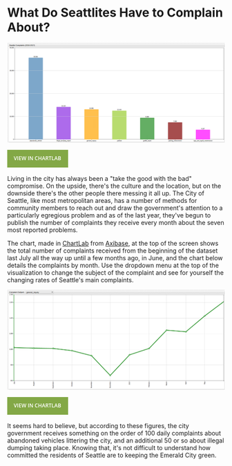 What Do Seattlites Have to Complain About?
===

![](Images/SEA_COM1.png)

[![](Images/button.png)](https://apps.axibase.com/chartlab/4fe67594/3/#fullscreen)

Living in the city has always been a "take the good with the bad" compromise. On the upside, there's the culture and the
location, but on the downside there's the other people there messing it all up. The City of Seattle, like most metropolitan
areas, has a number of methods for community members to reach out and draw the government's attention to a particularly egregious
problem and as of the last year, they've begun to publish the number of complaints they receive every month about the seven
most reported problems.

The chart, made in [ChartLab](https://apps.axibase.com) from [Axibase](https://axibase.com), at the top of the screen shows the total number of complaints received from the beginning of the dataset last July all the way up
until a few months ago, in June, and the chart below details the complaints by month. Use the dropdown menu at the top of
the visualization to change the subject of the complaint and see for yourself the changing rates of Seattle's main complaints.

![](Images/SEA_COM2.png)

[![](Images/button.png)](https://apps.axibase.com/chartlab/391c03f0/3/#fullscreen)

It seems hard to believe, but according to these figures, the city government receives something on the order of 100 daily
complaints about abandoned vehicles littering the city, and an additional 50 or so about illegal dumping taking place. Knowing
that, it's not difficult to understand how committed the residents of Seattle are to keeping the Emerald City green.